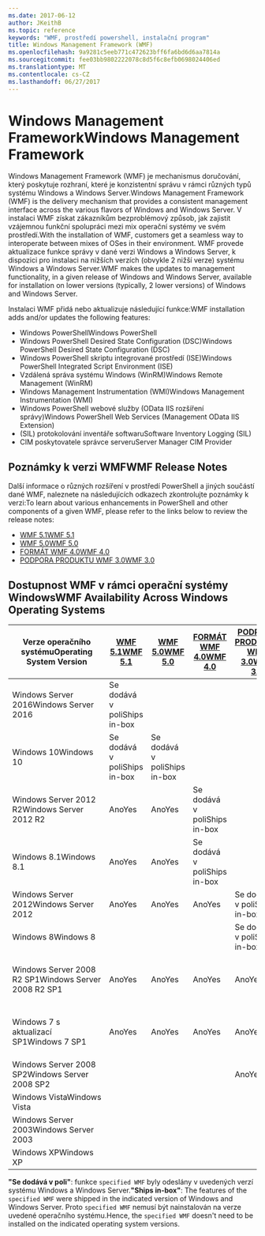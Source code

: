 ```yaml
---
ms.date: 2017-06-12
author: JKeithB
ms.topic: reference
keywords: "WMF, prostředí powershell, instalační program"
title: Windows Management Framework (WMF)
ms.openlocfilehash: 9a9281c5eeb771c472623bff6fa6bd6d6aa7814a
ms.sourcegitcommit: fee03bb9802222078c8d5f6c8efb0698024406ed
ms.translationtype: MT
ms.contentlocale: cs-CZ
ms.lasthandoff: 06/27/2017
---
```

# <a name="windows-management-framework"></a><span data-ttu-id="c34e9-103">Windows Management Framework</span><span class="sxs-lookup"><span data-stu-id="c34e9-103">Windows Management Framework</span></span>

<span data-ttu-id="c34e9-104">Windows Management Framework (WMF) je mechanismus doručování, který poskytuje rozhraní, které je konzistentní správu v rámci různých typů systému Windows a Windows Server.</span><span class="sxs-lookup"><span data-stu-id="c34e9-104">Windows Management Framework (WMF) is the delivery mechanism that provides a consistent management interface across the various flavors of Windows and Windows Server.</span></span>
<span data-ttu-id="c34e9-105">V instalaci WMF získat zákazníkům bezproblémový způsob, jak zajistit vzájemnou funkční spolupráci mezi mix operační systémy ve svém prostředí.</span><span class="sxs-lookup"><span data-stu-id="c34e9-105">With the installation of WMF, customers get a seamless way to interoperate between mixes of OSes in their environment.</span></span>
<span data-ttu-id="c34e9-106">WMF provede aktualizace funkce správy v dané verzi Windows a Windows Server, k dispozici pro instalaci na nižších verzích (obvykle 2 nižší verze) systému Windows a Windows Server.</span><span class="sxs-lookup"><span data-stu-id="c34e9-106">WMF makes the updates to management functionality, in a given release of Windows and Windows Server, available for installation on lower versions (typically, 2 lower versions) of Windows and Windows Server.</span></span>

<span data-ttu-id="c34e9-107">Instalaci WMF přidá nebo aktualizuje následující funkce:</span><span class="sxs-lookup"><span data-stu-id="c34e9-107">WMF installation adds and/or updates the following features:</span></span>

- <span data-ttu-id="c34e9-108">Windows PowerShell</span><span class="sxs-lookup"><span data-stu-id="c34e9-108">Windows PowerShell</span></span>
- <span data-ttu-id="c34e9-109">Windows PowerShell Desired State Configuration (DSC)</span><span class="sxs-lookup"><span data-stu-id="c34e9-109">Windows PowerShell Desired State Configuration (DSC)</span></span>
- <span data-ttu-id="c34e9-110">Windows PowerShell skriptu integrované prostředí (ISE)</span><span class="sxs-lookup"><span data-stu-id="c34e9-110">Windows PowerShell Integrated Script Environment (ISE)</span></span>
- <span data-ttu-id="c34e9-111">Vzdálená správa systému Windows (WinRM)</span><span class="sxs-lookup"><span data-stu-id="c34e9-111">Windows Remote Management (WinRM)</span></span>
- <span data-ttu-id="c34e9-112">Windows Management Instrumentation (WMI)</span><span class="sxs-lookup"><span data-stu-id="c34e9-112">Windows Management Instrumentation (WMI)</span></span>
- <span data-ttu-id="c34e9-113">Windows PowerShell webové služby (OData IIS rozšíření správy)</span><span class="sxs-lookup"><span data-stu-id="c34e9-113">Windows PowerShell Web Services (Management OData IIS Extension)</span></span>
- <span data-ttu-id="c34e9-114">(SIL) protokolování inventáře softwaru</span><span class="sxs-lookup"><span data-stu-id="c34e9-114">Software Inventory Logging (SIL)</span></span>
- <span data-ttu-id="c34e9-115">CIM poskytovatele správce serveru</span><span class="sxs-lookup"><span data-stu-id="c34e9-115">Server Manager CIM Provider</span></span>

## <a name="wmf-release-notes"></a><span data-ttu-id="c34e9-116">Poznámky k verzi WMF</span><span class="sxs-lookup"><span data-stu-id="c34e9-116">WMF Release Notes</span></span>

<span data-ttu-id="c34e9-117">Další informace o různých rozšíření v prostředí PowerShell a jiných součástí dané WMF, naleznete na následujících odkazech zkontrolujte poznámky k verzi:</span><span class="sxs-lookup"><span data-stu-id="c34e9-117">To learn about various enhancements in PowerShell and other components of a given WMF, please refer to the links below to review the release notes:</span></span>

- [<span data-ttu-id="c34e9-118">WMF 5.1</span><span class="sxs-lookup"><span data-stu-id="c34e9-118">WMF 5.1</span></span>](5.1/release-notes.md)
- [<span data-ttu-id="c34e9-119">WMF 5.0</span><span class="sxs-lookup"><span data-stu-id="c34e9-119">WMF 5.0</span></span>](5.0/releasenotes.md)
- [<span data-ttu-id="c34e9-120">FORMÁT WMF 4.0</span><span class="sxs-lookup"><span data-stu-id="c34e9-120">WMF 4.0</span></span>](https://download.microsoft.com/download/3/D/6/3D61D262-8549-4769-A660-230B67E15B25/Windows%20Management%20Framework%204%200%20Release%20Notes.docx)
- [<span data-ttu-id="c34e9-121">PODPORA PRODUKTU WMF 3.0</span><span class="sxs-lookup"><span data-stu-id="c34e9-121">WMF 3.0</span></span>](https://download.microsoft.com/download/E/7/6/E76850B8-DA6E-4FF5-8CCE-A24FC513FD16/WMF%203%20Release%20Notes.docx)

## <a name="wmf-availability-across-windows-operating-systems"></a><span data-ttu-id="c34e9-122">Dostupnost WMF v rámci operační systémy Windows</span><span class="sxs-lookup"><span data-stu-id="c34e9-122">WMF Availability Across Windows Operating Systems</span></span>

| <span data-ttu-id="c34e9-123">Verze operačního systému</span><span class="sxs-lookup"><span data-stu-id="c34e9-123">Operating System Version</span></span> | [<span data-ttu-id="c34e9-124">WMF 5.1</span><span class="sxs-lookup"><span data-stu-id="c34e9-124">WMF 5.1</span></span>](https://aka.ms/wmf51download) | [<span data-ttu-id="c34e9-125">WMF 5.0</span><span class="sxs-lookup"><span data-stu-id="c34e9-125">WMF 5.0</span></span>](https://aka.ms/wmf5download) | [<span data-ttu-id="c34e9-126">FORMÁT WMF 4.0</span><span class="sxs-lookup"><span data-stu-id="c34e9-126">WMF 4.0</span></span>](https://aka.ms/wmf4download) |  [<span data-ttu-id="c34e9-127">PODPORA PRODUKTU WMF 3.0</span><span class="sxs-lookup"><span data-stu-id="c34e9-127">WMF 3.0</span></span>](https://aka.ms/wmf3download) | [<span data-ttu-id="c34e9-128">WMF 2.0</span><span class="sxs-lookup"><span data-stu-id="c34e9-128">WMF 2.0</span></span>](https://aka.ms/wmf2download) |
| ------------------------ | ----------- | ----------- | ----------- | ------------ |  ------------- |
| <span data-ttu-id="c34e9-129">Windows Server 2016</span><span class="sxs-lookup"><span data-stu-id="c34e9-129">Windows Server 2016</span></span> | <span data-ttu-id="c34e9-130">Se dodává v poli</span><span class="sxs-lookup"><span data-stu-id="c34e9-130">Ships in-box</span></span> |  |  |  |  |
| <span data-ttu-id="c34e9-131">Windows 10</span><span class="sxs-lookup"><span data-stu-id="c34e9-131">Windows 10</span></span> | <span data-ttu-id="c34e9-132">Se dodává v poli</span><span class="sxs-lookup"><span data-stu-id="c34e9-132">Ships in-box</span></span> | <span data-ttu-id="c34e9-133">Se dodává v poli</span><span class="sxs-lookup"><span data-stu-id="c34e9-133">Ships in-box</span></span>  | | | |  
| <span data-ttu-id="c34e9-134">Windows Server 2012 R2</span><span class="sxs-lookup"><span data-stu-id="c34e9-134">Windows Server 2012 R2</span></span>| <span data-ttu-id="c34e9-135">Ano</span><span class="sxs-lookup"><span data-stu-id="c34e9-135">Yes</span></span> | <span data-ttu-id="c34e9-136">Ano</span><span class="sxs-lookup"><span data-stu-id="c34e9-136">Yes</span></span> | <span data-ttu-id="c34e9-137">Se dodává v poli</span><span class="sxs-lookup"><span data-stu-id="c34e9-137">Ships in-box</span></span> |  |  |
| <span data-ttu-id="c34e9-138">Windows 8.1</span><span class="sxs-lookup"><span data-stu-id="c34e9-138">Windows 8.1</span></span> | <span data-ttu-id="c34e9-139">Ano</span><span class="sxs-lookup"><span data-stu-id="c34e9-139">Yes</span></span> | <span data-ttu-id="c34e9-140">Ano</span><span class="sxs-lookup"><span data-stu-id="c34e9-140">Yes</span></span> |  <span data-ttu-id="c34e9-141">Se dodává v poli</span><span class="sxs-lookup"><span data-stu-id="c34e9-141">Ships in-box</span></span> |  |  |
| <span data-ttu-id="c34e9-142">Windows Server 2012</span><span class="sxs-lookup"><span data-stu-id="c34e9-142">Windows Server 2012</span></span> | <span data-ttu-id="c34e9-143">Ano</span><span class="sxs-lookup"><span data-stu-id="c34e9-143">Yes</span></span> | <span data-ttu-id="c34e9-144">Ano</span><span class="sxs-lookup"><span data-stu-id="c34e9-144">Yes</span></span> | <span data-ttu-id="c34e9-145">Ano</span><span class="sxs-lookup"><span data-stu-id="c34e9-145">Yes</span></span> |  <span data-ttu-id="c34e9-146">Se dodává v poli</span><span class="sxs-lookup"><span data-stu-id="c34e9-146">Ships in-box</span></span> | |
| <span data-ttu-id="c34e9-147">Windows 8</span><span class="sxs-lookup"><span data-stu-id="c34e9-147">Windows 8</span></span> |  |  |  | <span data-ttu-id="c34e9-148">Se dodává v poli</span><span class="sxs-lookup"><span data-stu-id="c34e9-148">Ships in-box</span></span> | |
| <span data-ttu-id="c34e9-149">Windows Server 2008 R2 SP1</span><span class="sxs-lookup"><span data-stu-id="c34e9-149">Windows Server 2008 R2 SP1</span></span> | <span data-ttu-id="c34e9-150">Ano</span><span class="sxs-lookup"><span data-stu-id="c34e9-150">Yes</span></span> | <span data-ttu-id="c34e9-151">Ano</span><span class="sxs-lookup"><span data-stu-id="c34e9-151">Yes</span></span> | <span data-ttu-id="c34e9-152">Ano</span><span class="sxs-lookup"><span data-stu-id="c34e9-152">Yes</span></span> |  <span data-ttu-id="c34e9-153">Ano</span><span class="sxs-lookup"><span data-stu-id="c34e9-153">Yes</span></span>| <span data-ttu-id="c34e9-154">Se dodává v poli</span><span class="sxs-lookup"><span data-stu-id="c34e9-154">Ships in-box</span></span> |
| <span data-ttu-id="c34e9-155">Windows 7 s aktualizací SP1</span><span class="sxs-lookup"><span data-stu-id="c34e9-155">Windows 7 SP1</span></span>  | <span data-ttu-id="c34e9-156">Ano</span><span class="sxs-lookup"><span data-stu-id="c34e9-156">Yes</span></span> | <span data-ttu-id="c34e9-157">Ano</span><span class="sxs-lookup"><span data-stu-id="c34e9-157">Yes</span></span> | <span data-ttu-id="c34e9-158">Ano</span><span class="sxs-lookup"><span data-stu-id="c34e9-158">Yes</span></span> | <span data-ttu-id="c34e9-159">Ano</span><span class="sxs-lookup"><span data-stu-id="c34e9-159">Yes</span></span> | <span data-ttu-id="c34e9-160">Se dodává v poli</span><span class="sxs-lookup"><span data-stu-id="c34e9-160">Ships in-box</span></span> |
| <span data-ttu-id="c34e9-161">Windows Server 2008 SP2</span><span class="sxs-lookup"><span data-stu-id="c34e9-161">Windows Server 2008 SP2</span></span> | | | | <span data-ttu-id="c34e9-162">Ano</span><span class="sxs-lookup"><span data-stu-id="c34e9-162">Yes</span></span> | <span data-ttu-id="c34e9-163">Ano</span><span class="sxs-lookup"><span data-stu-id="c34e9-163">Yes</span></span> |
| <span data-ttu-id="c34e9-164">Windows Vista</span><span class="sxs-lookup"><span data-stu-id="c34e9-164">Windows Vista</span></span> | | | | | <span data-ttu-id="c34e9-165">Ano</span><span class="sxs-lookup"><span data-stu-id="c34e9-165">Yes</span></span> |
| <span data-ttu-id="c34e9-166">Windows Server 2003</span><span class="sxs-lookup"><span data-stu-id="c34e9-166">Windows Server 2003</span></span>| | | |  | <span data-ttu-id="c34e9-167">Ano</span><span class="sxs-lookup"><span data-stu-id="c34e9-167">Yes</span></span> |
| <span data-ttu-id="c34e9-168">Windows XP</span><span class="sxs-lookup"><span data-stu-id="c34e9-168">Windows XP</span></span> | | | |  | <span data-ttu-id="c34e9-169">Ano</span><span class="sxs-lookup"><span data-stu-id="c34e9-169">Yes</span></span> |

<span data-ttu-id="c34e9-170">**"Se dodává v poli"**: funkce `specified WMF` byly odeslány v uvedených verzí systému Windows a Windows Server.</span><span class="sxs-lookup"><span data-stu-id="c34e9-170">**"Ships in-box"**: The features of the `specified WMF` were shipped in the indicated version of  Windows and Windows Server.</span></span>
<span data-ttu-id="c34e9-171">Proto `specified WMF` nemusí být nainstalován na verze uvedené operačního systému.</span><span class="sxs-lookup"><span data-stu-id="c34e9-171">Hence, the `specified WMF` doesn't need to be installed on the indicated operating system versions.</span></span>

